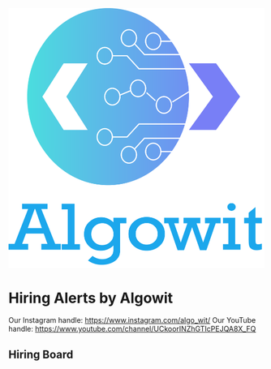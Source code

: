 ![Algowit Logo](/Algowit.png)

# Hiring Alerts by Algowit

Our Instagram handle: https://www.instagram.com/algo_wit/
Our YouTube handle: https://www.youtube.com/channel/UCkoorINZhGTIcPEJQA8X_FQ

## Hiring Board
